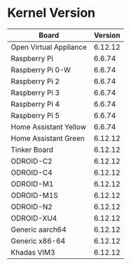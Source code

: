 
# Kernel Version

| Board | Version |
|-------|---------|
| Open Virtual Appliance | 6.12.12 |
| Raspberry Pi | 6.6.74 |
| Raspberry Pi 0-W | 6.6.74 |
| Raspberry Pi 2 | 6.6.74 |
| Raspberry Pi 3 | 6.6.74 |
| Raspberry Pi 4 | 6.6.74 |
| Raspberry Pi 5 | 6.6.74 |
| Home Assistant Yellow | 6.6.74 |
| Home Assistant Green | 6.12.12 |
| Tinker Board | 6.12.12 |
| ODROID-C2 | 6.12.12 |
| ODROID-C4 | 6.12.12 |
| ODROID-M1 | 6.12.12 |
| ODROID-M1S | 6.12.12 |
| ODROID-N2 | 6.12.12 |
| ODROID-XU4 | 6.12.12 |
| Generic aarch64 | 6.12.12 |
| Generic x86-64 | 6.12.12 |
| Khadas VIM3 | 6.12.12 |
